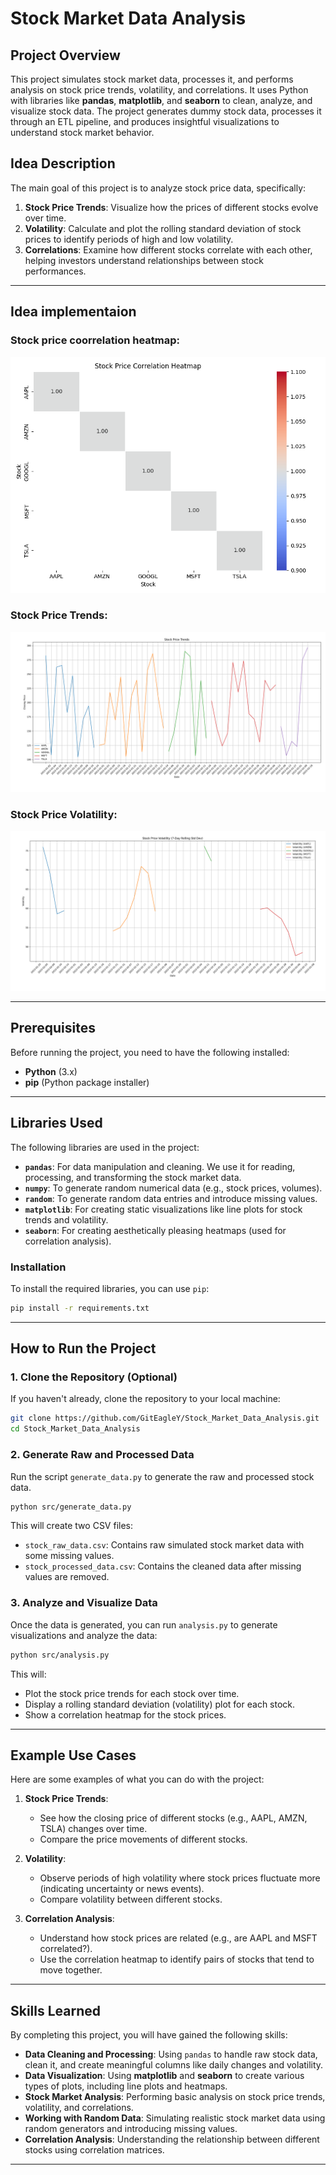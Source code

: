 # Stock Market Data Analysis

## Project Overview

This project simulates stock market data, processes it, and performs analysis on stock price trends, volatility, and correlations. It uses Python with libraries like **pandas**, **matplotlib**, and **seaborn** to clean, analyze, and visualize stock data. The project generates dummy stock data, processes it through an ETL pipeline, and produces insightful visualizations to understand stock market behavior.

## Idea Description

The main goal of this project is to analyze stock price data, specifically:
1. **Stock Price Trends**: Visualize how the prices of different stocks evolve over time.
2. **Volatility**: Calculate and plot the rolling standard deviation of stock prices to identify periods of high and low volatility.
3. **Correlations**: Examine how different stocks correlate with each other, helping investors understand relationships between stock performances.

---
## Idea implementaion

### Stock price coorrelation heatmap:
![Coorrelation_Heatmap](Images/Coorrelation_Heatmap.png)

### Stock Price Trends:
![Stock_Price_Trends](Images/Stock_Price_Trends.png)

### Stock Price Volatility:
![Stock_Price_Volatility](Images/Stock_Price_Volatility.png)

---
## Prerequisites

Before running the project, you need to have the following installed:

- **Python** (3.x)
- **pip** (Python package installer)

---

## Libraries Used

The following libraries are used in the project:

- **`pandas`**: For data manipulation and cleaning. We use it for reading, processing, and transforming the stock market data.
- **`numpy`**: To generate random numerical data (e.g., stock prices, volumes).
- **`random`**: To generate random data entries and introduce missing values.
- **`matplotlib`**: For creating static visualizations like line plots for stock trends and volatility.
- **`seaborn`**: For creating aesthetically pleasing heatmaps (used for correlation analysis).

### Installation

To install the required libraries, you can use `pip`:

```bash
pip install -r requirements.txt

```

---

## How to Run the Project

### 1. Clone the Repository (Optional)

If you haven't already, clone the repository to your local machine:

```bash
git clone https://github.com/GitEagleY/Stock_Market_Data_Analysis.git
cd Stock_Market_Data_Analysis
```

### 2. Generate Raw and Processed Data

Run the script `generate_data.py` to generate the raw and processed stock data.

```bash
python src/generate_data.py
```

This will create two CSV files:

- `stock_raw_data.csv`: Contains raw simulated stock market data with some missing values.
- `stock_processed_data.csv`: Contains the cleaned data after missing values are removed.

### 3. Analyze and Visualize Data

Once the data is generated, you can run `analysis.py` to generate visualizations and analyze the data:

```bash
python src/analysis.py
```

This will:
- Plot the stock price trends for each stock over time.
- Display a rolling standard deviation (volatility) plot for each stock.
- Show a correlation heatmap for the stock prices.

---

## Example Use Cases

Here are some examples of what you can do with the project:

1. **Stock Price Trends**:
   - See how the closing price of different stocks (e.g., AAPL, AMZN, TSLA) changes over time.
   - Compare the price movements of different stocks.

2. **Volatility**:
   - Observe periods of high volatility where stock prices fluctuate more (indicating uncertainty or news events).
   - Compare volatility between different stocks.

3. **Correlation Analysis**:
   - Understand how stock prices are related (e.g., are AAPL and MSFT correlated?).
   - Use the correlation heatmap to identify pairs of stocks that tend to move together.

---

## Skills Learned

By completing this project, you will have gained the following skills:

- **Data Cleaning and Processing**: Using `pandas` to handle raw stock data, clean it, and create meaningful columns like daily changes and volatility.
- **Data Visualization**: Using **matplotlib** and **seaborn** to create various types of plots, including line plots and heatmaps.
- **Stock Market Analysis**: Performing basic analysis on stock price trends, volatility, and correlations.
- **Working with Random Data**: Simulating realistic stock market data using random generators and introducing missing values.
- **Correlation Analysis**: Understanding the relationship between different stocks using correlation matrices.

---
